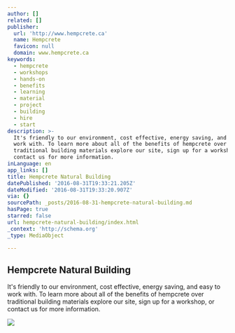 ```yaml
---
author: []
related: []
publisher:
  url: 'http://www.hempcrete.ca'
  name: Hempcrete
  favicon: null
  domain: www.hempcrete.ca
keywords:
  - hempcrete
  - workshops
  - hands-on
  - benefits
  - learning
  - material
  - project
  - building
  - hire
  - start
description: >-
  It's friendly to our environment, cost effective, energy saving, and easy to
  work with. To learn more about all of the benefits of hempcrete over
  traditional building materials explore our site, sign up for a workshop, or
  contact us for more information.
inLanguage: en
app_links: []
title: Hempcrete Natural Building
datePublished: '2016-08-31T19:33:21.205Z'
dateModified: '2016-08-31T19:33:20.907Z'
via: {}
sourcePath: _posts/2016-08-31-hempcrete-natural-building.md
hasPage: true
starred: false
url: hempcrete-natural-building/index.html
_context: 'http://schema.org'
_type: MediaObject

---
```

<article style=""><h1>Hempcrete Natural Building</h1><p>It's friendly to our environment, cost effective, energy saving, and easy to work with. To learn more about all of the benefits of hempcrete over traditional building materials explore our site, sign up for a workshop, or contact us for more information.</p><img src="http://www.hempcrete.ca/wp-content/uploads/2014/10/small-leaf.jpg" /></article>
